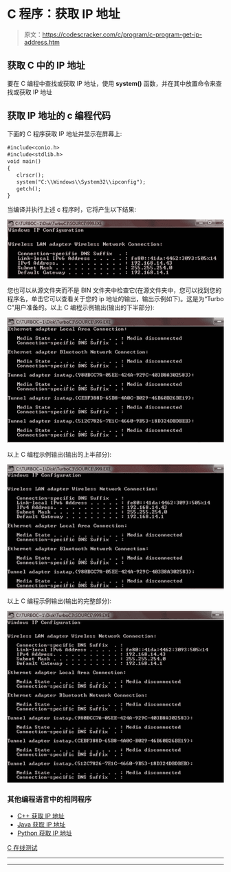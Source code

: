 # C 程序：获取 IP 地址

> 原文：<https://codescracker.com/c/program/c-program-get-ip-address.htm>

## 获取 C 中的 IP 地址

要在 C 编程中查找或获取 IP 地址，使用 **system()** 函数，并在其中放置命令来查找或获取 IP 地址

## 获取 IP 地址的 c 编程代码

下面的 C 程序获取 IP 地址并显示在屏幕上:

```
#include<conio.h>
#include<stdlib.h>
void main()
{
   clrscr();
   system("C:\\Windows\\System32\\ipconfig");
   getch();
}
```

当编译并执行上述 c 程序时，它将产生以下结果:

![c program to get ip address](img/80a52a35d99107b865d7a2c63b276766.png)

您也可以从源文件夹而不是 BIN 文件夹中检查它(在源文件夹中，您可以找到您的程序名，单击它可以查看关于您的 ip 地址的输出，输出示例如下)。这是为“Turbo C”用户准备的。以上 C 编程示例输出(输出的下半部分):

![find ip address using c programming](img/83a8dab6da875ec2c815779754b2900f.png)

以上 C 编程示例输出(输出的上半部分):

![get ip address using c programming](img/05b2d0ba176474092336d1a630172cf1.png)

以上 C 编程示例输出(输出的完整部分):

![get ip address in c programming](img/36f90757d38810e5eafef92e5a38641f.png)

### 其他编程语言中的相同程序

*   [C++ 获取 IP 地址](/cpp/program/cpp-program-get-ip-address.htm)
*   [Java 获取 IP 地址](/java/program/java-program-get-ip-address.htm)
*   [Python 获取 IP 地址](/python/program/python-program-get-ip-address.htm)

[C 在线测试](/exam/showtest.php?subid=2)

* * *

* * *